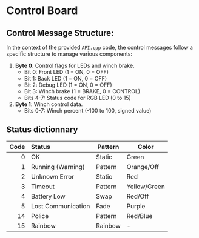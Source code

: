 # Control Board

## Control Message Structure:

In the context of the provided `API.cpp` code, the control messages follow a specific structure to manage various components:

1. **Byte 0**: Control flags for LEDs and winch brake.
   - Bit 0: Front LED (1 = ON, 0 = OFF)
   - Bit 1: Back LED (1 = ON, 0 = OFF)
   - Bit 2: Debug LED (1 = ON, 0 = OFF)
   - Bit 3: Winch brake (1 = BRAKE, 0 = CONTROL)
   - Bits 4-7: Status code for RGB LED (0 to 15)
2. **Byte 1**: Winch control data.
   - Bits 0-7: Winch percent (-100 to 100, signed value)

## Status dictionnary

| Code | Status             | Pattern | Color        |
| ---: | :----------------- | ------- | ------------ |
|    0 | OK                 | Static  | Green        |
|    1 | Running (Warning)  | Pattern | Orange/Off   |
|    2 | Unknown Error      | Static  | Red          |
|    3 | Timeout            | Pattern | Yellow/Green |
|    4 | Battery Low        | Swap    | Red/Off      |
|    5 | Lost Communication | Fade    | Purple       |
|   14 | Police             | Pattern | Red/Blue     |
|   15 | Rainbow            | Rainbow | -            |
